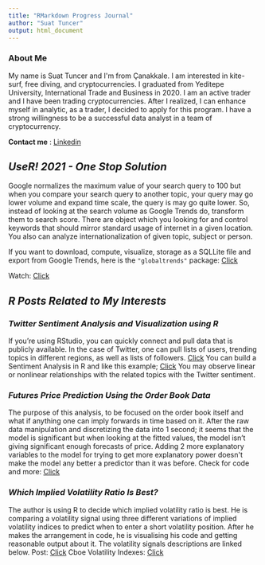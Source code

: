 ```yaml
---
title: "RMarkdown Progress Journal"
author: "Suat Tuncer"
output: html_document
---
```



### About Me
 
My name is Suat Tuncer and I'm from Çanakkale. I am interested in kite-surf, free diving, and cryptocurrencies. I graduated from Yeditepe University, International Trade and Business in 2020. I am an active trader and I have been trading cryptocurrencies.
   After I realized, I can enhance myself in analytic, as a trader, I decided to apply for this program. I have a strong willingness to be a successful data analyst in a team of cryptocurrency.
   
   **Contact me** : [Linkedin](https://www.linkedin.com/in/suat-tuncer-7aa831a6/)
   
## **_UseR! 2021 - One Stop Solution_**
  Google normalizes the maximum value of your search query to 100 but when you compare your search query to another topic, your query may go lower volume and expand time scale, the query is may go quite lower. 
  So, instead of looking at the search volume as Google Trends do, transform them to search score. There are object which you looking for and control keywords that should mirror standard usage of internet in a given location. You also can analyze internationalization of  given topic, subject or person.
  
      
 If you want to download, compute, visualize, storage as a SQLLite file and export from Google Trends, here is the `"globaltrends"` package: [Click](https://github.com/ha-pu/globaltrends) 

Watch: [Click](https://www.youtube.com/watch?v=Kkjkny94dgU&list=PL4IzsxWztPdmHhzrXDAOpq4zS_peAVty2&index=6)

## **_R Posts Related to My Interests_**

### **_Twitter Sentiment Analysis and Visualization using R_**
 If you’re using RStudio, you can quickly connect and pull data that is publicly available. In the case of Twitter, one can pull lists of users, trending topics in different      regions, as well as lists of followers. 
 [Click](https://towardsdatascience.com/twitter-sentiment-analysis-and-visualization-using-r-22e1f70f6967)
 You can build a Sentiment Analysis in R and like this example; [Click](https://bitcointweets.com/admin/dashboard) You may observe linear or nonlinear relationships with the related topics with the Twitter sentiment.
 
 ### **_Futures Price Prediction Using the Order Book Data_**
 The purpose of this analysis, to be focused on the order book itself and what if anything one can imply forwards in time based on it.
 After the raw data manipulation and discretizing the data into 1 second; it seems that the model is significant but when looking at the fitted values, the model isn’t giving significant enough forecasts of price.
Adding 2 more explanatory variables to the model for trying to get more explanatory power doesn't make the model any better a predictor than it was before.
Check for code and more: [Click](https://www.r-bloggers.com/2012/03/futures-price-prediction-using-the-order-book-data/)
 
 
 ### **_Which Implied Volatility Ratio Is Best?_**
 The author is using R to decide which implied volatility ratio is best. He is comparing a volatility signal using three different variations of implied volatility indices to predict when to enter a short volatility position. After he makes the arrangement in code, he is visualising his code and getting reasonable output about it. The volatility signals descriptions are linked below. 
 Post: [Click](https://quantstrattrader.com/2018/01/24/which-implied-volatility-ratio-is-best/)
 Cboe Volatility Indexes: [Click](https://www.projectoption.com/volatility-index-vxst-vix-vxv-vxmt/)
 
 

